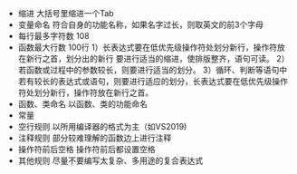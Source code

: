 * 缩进 大括号里缩进一个Tab
* 变量命名 符合自身的功能名称，如果名字过长，则取英文的前3个字母
* 每行最多字符数  108
* 函数最大行数 100行
1）长表达式要在低优先级操作符处划分新行，操作符放在新行之首，划分出的新行
要进行适当的缩进，使排版整齐，语句可读。
2）若函数或过程中的参数较长，则要进行适当的划分。
3）循环、判断等语句中若有较长的表达式或语句，则要进行适应的划分，长表达式要在低优先级操作符处划分新行，操作符放在新行之首。
* 函数、类命名 以函数、类的功能命名
* 常量 
* 空行规则 以所用编译器的格式为主（如VS2019)
* 注释规则 部分较难理解的函数边上进行注释 
* 操作符前后空格 操作符前后都设置空格
* 其他规则 尽量不要编写太复杂、多用途的复合表达式